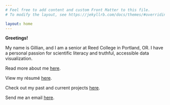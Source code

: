 ```yaml
---
# Feel free to add content and custom Front Matter to this file.
# To modify the layout, see https://jekyllrb.com/docs/themes/#overriding-theme-defaults

layout: home
---
```


<b>Greetings!</b>

My name is Gillian, and I am a senior at Reed College in Portland, OR.
I have a personal passion for scientific literacy and truthful, accessible data visualization.

Read more about me <a href="/about/">here</a>.

View my r&eacute;sum&eacute; <a href="/resume/">here</a>.

Check out my past and current projects <a href="/portfolio/">here</a>.

Send me an email <a href="mailto:gillian.a.mcginnis@gmail.com">here</a>.